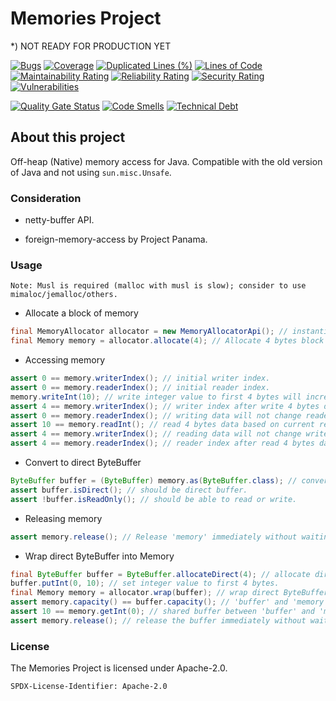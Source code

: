 <!--
SPDX-FileCopyrightText: 2020 Memories
SPDX-License-Identifier: Apache-2.0
-->

# Memories Project

*) NOT READY FOR PRODUCTION YET

[![Bugs](https://sonarcloud.io/api/project_badges/measure?project=ardikars_memories&metric=bugs)](https://sonarcloud.io/summary/new_code?id=ardikars_memories)
[![Coverage](https://sonarcloud.io/api/project_badges/measure?project=ardikars_memories&metric=coverage)](https://sonarcloud.io/summary/new_code?id=ardikars_memories)
[![Duplicated Lines (%)](https://sonarcloud.io/api/project_badges/measure?project=ardikars_memories&metric=duplicated_lines_density)](https://sonarcloud.io/summary/new_code?id=ardikars_memories)
[![Lines of Code](https://sonarcloud.io/api/project_badges/measure?project=ardikars_memories&metric=ncloc)](https://sonarcloud.io/summary/new_code?id=ardikars_memories)
[![Maintainability Rating](https://sonarcloud.io/api/project_badges/measure?project=ardikars_memories&metric=sqale_rating)](https://sonarcloud.io/summary/new_code?id=ardikars_memories)
[![Reliability Rating](https://sonarcloud.io/api/project_badges/measure?project=ardikars_memories&metric=reliability_rating)](https://sonarcloud.io/summary/new_code?id=ardikars_memories)
[![Security Rating](https://sonarcloud.io/api/project_badges/measure?project=ardikars_memories&metric=security_rating)](https://sonarcloud.io/summary/new_code?id=ardikars_memories)
[![Vulnerabilities](https://sonarcloud.io/api/project_badges/measure?project=ardikars_memories&metric=vulnerabilities)](https://sonarcloud.io/summary/new_code?id=ardikars_memories)

[![Quality Gate Status](https://sonarcloud.io/api/project_badges/measure?project=ardikars_memories&metric=alert_status)](https://sonarcloud.io/summary/new_code?id=ardikars_memories)
[![Code Smells](https://sonarcloud.io/api/project_badges/measure?project=ardikars_memories&metric=code_smells)](https://sonarcloud.io/summary/new_code?id=ardikars_memories)
[![Technical Debt](https://sonarcloud.io/api/project_badges/measure?project=ardikars_memories&metric=sqale_index)](https://sonarcloud.io/summary/new_code?id=ardikars_memories)


## About this project

Off-heap (Native) memory access for Java. Compatible with the old version of Java and not using `sun.misc.Unsafe`.


### Consideration

* netty-buffer API.

* foreign-memory-access by Project Panama.


### Usage

```
Note: Musl is required (malloc with musl is slow); consider to use mimaloc/jemalloc/others.
```


* Allocate a block of memory

```java
final MemoryAllocator allocator = new MemoryAllocatorApi(); // instantiate allocator.
final Memory memory = allocator.allocate(4); // Allocate 4 bytes block of memory.
```

* Accessing memory

```java
assert 0 == memory.writerIndex(); // initial writer index.
assert 0 == memory.readerIndex(); // initial reader index.
memory.writeInt(10); // write integer value to first 4 bytes will increase writer index.
assert 4 == memory.writerIndex(); // writer index after write 4 bytes data.
assert 0 == memory.readerIndex(); // writing data will not change reader index.
assert 10 == memory.readInt(); // read 4 bytes data based on current reader index.
assert 4 == memory.writerIndex(); // reading data will not change writer index.
assert 4 == memory.readerIndex(); // reader index after read 4 bytes data.
```

* Convert to direct ByteBuffer

```java
ByteBuffer buffer = (ByteBuffer) memory.as(ByteBuffer.class); // convert Memory to direct ByteBuffer without copying the buffer.
assert buffer.isDirect(); // should be direct buffer.
assert !buffer.isReadOnly(); // should be able to read or write.
```

* Releasing memory

```java
assert memory.release(); // Release 'memory' immediately without waiting 'memory' object GC'ed.
```

* Wrap direct ByteBuffer into Memory

```java
final ByteBuffer buffer = ByteBuffer.allocateDirect(4); // allocate direct ByteBuffer.
buffer.putInt(0, 10); // set integer value to first 4 bytes.
final Memory memory = allocator.wrap(buffer); // wrap direct ByteBuffer into Memory.
assert memory.capacity() == buffer.capacity(); // 'buffer' and 'memory' capacity should be same in size.
assert 10 == memory.getInt(0); // shared buffer between 'buffer' and 'memory'.
assert memory.release(); // release the buffer immediately without waiting both 'buffer' and 'memory' GC'ed.
```

### License

The Memories Project is licensed under Apache-2.0.

```
SPDX-License-Identifier: Apache-2.0
```
